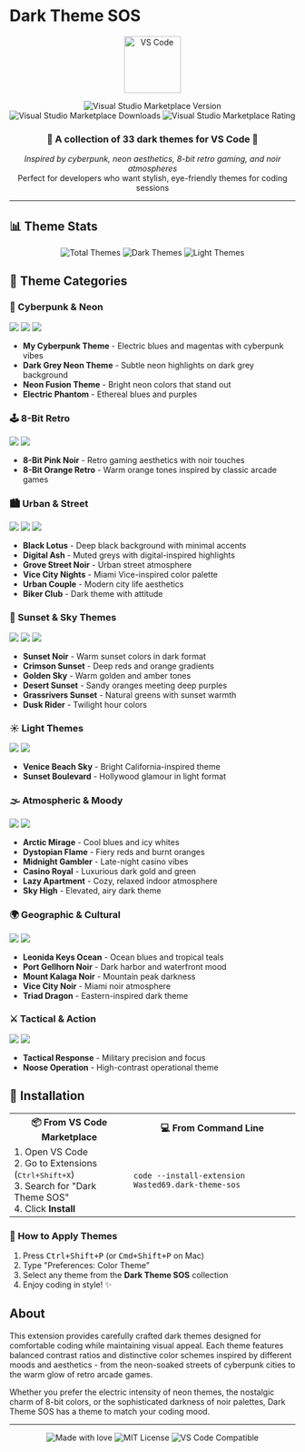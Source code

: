 # Dark Theme SOS

<div align="center">
  <img src="https://user-images.githubusercontent.com/674621/71187801-14e60a80-2280-11ea-94c9-e56576f76baf.png" alt="VS Code" width="100" height="100"/>
  
  ![Visual Studio Marketplace Version](https://img.shields.io/visual-studio-marketplace/v/Wasted69.dark-theme-sos?style=flat-square&logo=visual-studio-code&logoColor=white&color=007ACC)
  ![Visual Studio Marketplace Downloads](https://img.shields.io/visual-studio-marketplace/d/Wasted69.dark-theme-sos?style=flat-square&logo=visual-studio-code&logoColor=white&color=007ACC)
  ![Visual Studio Marketplace Rating](https://img.shields.io/visual-studio-marketplace/r/Wasted69.dark-theme-sos?style=flat-square&logo=visual-studio-code&logoColor=white&color=007ACC)
  
  <h3>🌃 A collection of <strong>33 dark themes</strong> for VS Code 🌃</h3>
  
  <p>
    <em>Inspired by cyberpunk, neon aesthetics, 8-bit retro gaming, and noir atmospheres</em><br>
    Perfect for developers who want stylish, eye-friendly themes for coding sessions
  </p>
</div>

---

## 📊 Theme Stats

<div align="center">
  <img src="https://img.shields.io/badge/Total%20Themes-33-blueviolet?style=for-the-badge" alt="Total Themes"/>
  <img src="https://img.shields.io/badge/Dark%20Themes-31-darkslategray?style=for-the-badge" alt="Dark Themes"/>
  <img src="https://img.shields.io/badge/Light%20Themes-2-lightblue?style=for-the-badge" alt="Light Themes"/>
</div>

## 🎨 Theme Categories

### 🤖 Cyberpunk & Neon
<img src="https://img.shields.io/badge/-Cyberpunk-ff00ff?style=flat-square"/> <img src="https://img.shields.io/badge/-Neon-00ffff?style=flat-square"/> <img src="https://img.shields.io/badge/-Electric-9d4edd?style=flat-square"/>

- **My Cyberpunk Theme** - Electric blues and magentas with cyberpunk vibes
- **Dark Grey Neon Theme** - Subtle neon highlights on dark grey background
- **Neon Fusion Theme** - Bright neon colors that stand out
- **Electric Phantom** - Ethereal blues and purples

### 🕹️ 8-Bit Retro
<img src="https://img.shields.io/badge/-Retro-ff6b35?style=flat-square"/> <img src="https://img.shields.io/badge/-Gaming-f72585?style=flat-square"/>

- **8-Bit Pink Noir** - Retro gaming aesthetics with noir touches
- **8-Bit Orange Retro** - Warm orange tones inspired by classic arcade games

### 🏙️ Urban & Street
<img src="https://img.shields.io/badge/-Urban-343a40?style=flat-square"/> <img src="https://img.shields.io/badge/-Street-495057?style=flat-square"/> <img src="https://img.shields.io/badge/-Noir-212529?style=flat-square"/>

- **Black Lotus** - Deep black background with minimal accents
- **Digital Ash** - Muted greys with digital-inspired highlights
- **Grove Street Noir** - Urban street atmosphere
- **Vice City Nights** - Miami Vice-inspired color palette
- **Urban Couple** - Modern city life aesthetics
- **Biker Club** - Dark theme with attitude

### 🌅 Sunset & Sky Themes
<img src="https://img.shields.io/badge/-Sunset-ff7f50?style=flat-square"/> <img src="https://img.shields.io/badge/-Golden-ffd700?style=flat-square"/> <img src="https://img.shields.io/badge/-Warm-ff8500?style=flat-square"/>

- **Sunset Noir** - Warm sunset colors in dark format
- **Crimson Sunset** - Deep reds and orange gradients
- **Golden Sky** - Warm golden and amber tones
- **Desert Sunset** - Sandy oranges meeting deep purples
- **Grassrivers Sunset** - Natural greens with sunset warmth
- **Dusk Rider** - Twilight hour colors

### ☀️ Light Themes
<img src="https://img.shields.io/badge/-Light-87ceeb?style=flat-square"/> <img src="https://img.shields.io/badge/-Bright-ffffe0?style=flat-square"/>

- **Venice Beach Sky** - Bright California-inspired theme
- **Sunset Boulevard** - Hollywood glamour in light format

### 🌫️ Atmospheric & Moody
<img src="https://img.shields.io/badge/-Atmospheric-4682b4?style=flat-square"/> <img src="https://img.shields.io/badge/-Moody-2f4f4f?style=flat-square"/>

- **Arctic Mirage** - Cool blues and icy whites
- **Dystopian Flame** - Fiery reds and burnt oranges
- **Midnight Gambler** - Late-night casino vibes
- **Casino Royal** - Luxurious dark gold and green
- **Lazy Apartment** - Cozy, relaxed indoor atmosphere
- **Sky High** - Elevated, airy dark theme

### 🌍 Geographic & Cultural
<img src="https://img.shields.io/badge/-Geographic-228b22?style=flat-square"/> <img src="https://img.shields.io/badge/-Cultural-daa520?style=flat-square"/>

- **Leonida Keys Ocean** - Ocean blues and tropical teals
- **Port Gellhorn Noir** - Dark harbor and waterfront mood
- **Mount Kalaga Noir** - Mountain peak darkness
- **Vice City Noir** - Miami noir atmosphere
- **Triad Dragon** - Eastern-inspired dark theme

### ⚔️ Tactical & Action
<img src="https://img.shields.io/badge/-Tactical-556b2f?style=flat-square"/> <img src="https://img.shields.io/badge/-Action-8b0000?style=flat-square"/>

- **Tactical Response** - Military precision and focus
- **Noose Operation** - High-contrast operational theme

## 🚀 Installation

<div align="center">
  <table>
    <tr>
      <th>📦 From VS Code Marketplace</th>
      <th>💻 From Command Line</th>
    </tr>
    <tr>
      <td>
        1. Open VS Code<br>
        2. Go to Extensions (<kbd>Ctrl+Shift+X</kbd>)<br>
        3. Search for "Dark Theme SOS"<br>
        4. Click <strong>Install</strong>
      </td>
      <td>
        <code>code --install-extension Wasted69.dark-theme-sos</code>
      </td>
    </tr>
  </table>
</div>

### 🎯 How to Apply Themes
1. Press <kbd>Ctrl+Shift+P</kbd> (or <kbd>Cmd+Shift+P</kbd> on Mac)
2. Type "Preferences: Color Theme"
3. Select any theme from the **Dark Theme SOS** collection
4. Enjoy coding in style! ✨

## About

This extension provides carefully crafted dark themes designed for comfortable coding while maintaining visual appeal. Each theme features balanced contrast ratios and distinctive color schemes inspired by different moods and aesthetics - from the neon-soaked streets of cyberpunk cities to the warm glow of retro arcade games.

Whether you prefer the electric intensity of neon themes, the nostalgic charm of 8-bit colors, or the sophisticated darkness of noir palettes, Dark Theme SOS has a theme to match your coding mood.

---

<div align="center">
  <p>
    <img src="https://img.shields.io/badge/Made%20with-💜-blueviolet?style=flat-square" alt="Made with love"/>
    <img src="https://img.shields.io/badge/License-MIT-green?style=flat-square" alt="MIT License"/>
    <img src="https://img.shields.io/badge/VS%20Code-Compatible-blue?style=flat-square&logo=visual-studio-code" alt="VS Code Compatible"/>
  </p>
</div>
